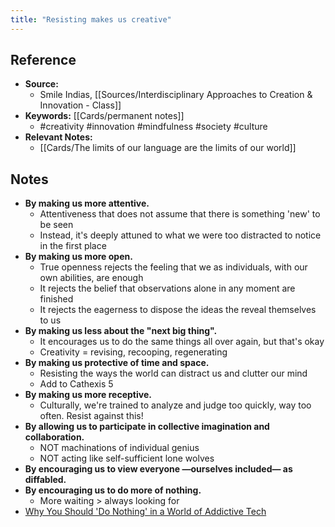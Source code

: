 ```yaml
---
title: "Resisting makes us creative"
---
```

## Reference
- **Source:** 
	- Smile Indias, [[Sources/Interdisciplinary Approaches to Creation & Innovation - Class]]
- **Keywords:** [[Cards/permanent notes]]
	- #creativity #innovation #mindfulness #society #culture 
- **Relevant Notes:**
	- [[Cards/The limits of our language are the limits of our world]]
## Notes
- **By making us more attentive.**
	- Attentiveness that does not assume that there is something 'new' to be seen
	- Instead, it's deeply attuned to what we were too distracted to notice in the first place
- **By making us more open.**
	- True openness rejects the feeling that we as individuals, with our own abilities, are enough
	- It rejects the belief that observations alone in any moment are finished
	- It rejects the eagerness to dispose the ideas the reveal themselves to us
- **By making us less about the "next big thing".**
	- It encourages us to do the same things all over again, but that's okay
	- Creativity = revising, recooping, regenerating
- **By making us protective of time and space.**
	- Resisting the ways the world can distract us and clutter our mind
	- Add to Cathexis 5
- **By making us more receptive.**
	- Culturally, we're trained to analyze and judge too quickly, way too often. Resist against this!
- **By allowing us to participate in collective imagination and collaboration.**
	- NOT machinations of individual genius
	- NOT acting like self-sufficient lone wolves
- **By encouraging us to view everyone —ourselves included— as diffabled.**
- **By encouraging us to do more of nothing.**
	- More waiting > always looking for
- [Why You Should 'Do Nothing' in a World of Addictive Tech](https://www.youtube.com/watch?v=LnpPd5sqaPE)